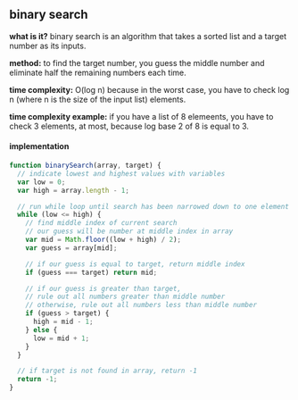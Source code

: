 ## binary search

**what is it?** binary search is an algorithm that takes a sorted list and a target number as its inputs.

**method:** to find the target number, you guess the middle number and eliminate half the remaining
numbers each time.

**time complexity:** O(log n) because in the worst case, you have to check log n (where n is the size of the input list) elements.

**time complexity example:** if you have a list of 8 elemeents, you have to check 3 elements, at most, because log base 2 of 8 is equal to 3.

#### implementation

```javascript
function binarySearch(array, target) {
  // indicate lowest and highest values with variables
  var low = 0;
  var high = array.length - 1;

  // run while loop until search has been narrowed down to one element
  while (low <= high) {
    // find middle index of current search
    // our guess will be number at middle index in array
    var mid = Math.floor((low + high) / 2);
    var guess = array[mid];

    // if our guess is equal to target, return middle index
    if (guess === target) return mid;

    // if our guess is greater than target,
    // rule out all numbers greater than middle number
    // otherwise, rule out all numbers less than middle number
    if (guess > target) {
      high = mid - 1;
    } else {
      low = mid + 1;
    }
  }

  // if target is not found in array, return -1
  return -1;
}
```
